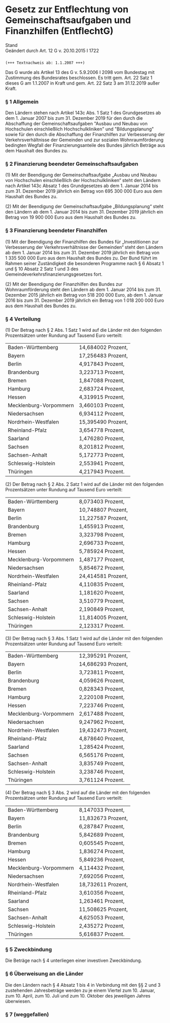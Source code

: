 Gesetz zur Entflechtung von Gemeinschaftsaufgaben und Finanzhilfen (EntflechtG)
===============================================================================

Stand  
Geändert durch Art. 12 G v. 20.10.2015 I 1722

### 

```
(+++ Textnachweis ab: 1.1.2007 +++)
```

Das G wurde als Artikel 13 des G v. 5.9.2006 I 2098 vom Bundestag mit Zustimmung des Bundesrates beschlossen. Es tritt gem. Art. 22 Satz 1 dieses G am 1.1.2007 in Kraft und gem. Art. 22 Satz 3 am 31.12.2019 außer Kraft.

### § 1 Allgemein

Den Ländern stehen nach Artikel 143c Abs. 1 Satz 1 des Grundgesetzes ab dem 1. Januar 2007 bis zum 31. Dezember 2019 für den durch die Abschaffung der Gemeinschaftsaufgaben "Ausbau und Neubau von Hochschulen einschließlich Hochschulkliniken" und "Bildungsplanung" sowie für den durch die Abschaffung der Finanzhilfen zur Verbesserung der Verkehrsverhältnisse der Gemeinden und zur sozialen Wohnraumförderung bedingten Wegfall der Finanzierungsanteile des Bundes jährlich Beträge aus dem Haushalt des Bundes zu.

### § 2 Finanzierung beendeter Gemeinschaftsaufgaben

(1) Mit der Beendigung der Gemeinschaftsaufgabe „Ausbau und Neubau von Hochschulen einschließlich der Hochschulkliniken“ steht den Ländern nach Artikel 143c Absatz 1 des Grundgesetzes ab dem 1. Januar 2014 bis zum 31. Dezember 2019 jährlich ein Betrag von 695 300 000 Euro aus dem Haushalt des Bundes zu.

(2) Mit der Beendigung der Gemeinschaftsaufgabe „Bildungsplanung“ steht den Ländern ab dem 1. Januar 2014 bis zum 31. Dezember 2019 jährlich ein Betrag von 19 900 000 Euro aus dem Haushalt des Bundes zu.

### § 3 Finanzierung beendeter Finanzhilfen

(1) Mit der Beendigung der Finanzhilfen des Bundes für „Investitionen zur Verbesserung der Verkehrsverhältnisse der Gemeinden“ steht den Ländern ab dem 1. Januar 2014 bis zum 31. Dezember 2019 jährlich ein Betrag von 1 335 500 000 Euro aus dem Haushalt des Bundes zu. Der Bund führt im Rahmen seiner Zuständigkeit die besonderen Programme nach § 6 Absatz 1 und § 10 Absatz 2 Satz 1 und 3 des Gemeindeverkehrsfinanzierungsgesetzes fort.

(2) Mit der Beendigung der Finanzhilfen des Bundes zur Wohnraumförderung steht den Ländern ab dem 1. Januar 2014 bis zum 31. Dezember 2015 jährlich ein Betrag von 518 200 000 Euro, ab dem 1. Januar 2016 bis zum 31. Dezember 2019 jährlich ein Betrag von 1 018 200 000 Euro aus dem Haushalt des Bundes zu.

### § 4 Verteilung

(1) Der Betrag nach § 2 Abs. 1 Satz 1 wird auf die Länder mit den folgenden Prozentsätzen unter Rundung auf Tausend Euro verteilt:

|                        |                    |
|------------------------|--------------------|
| Baden-Württemberg      | 14,684002 Prozent, |
| Bayern                 | 17,256483 Prozent, |
| Berlin                 | 4,917843 Prozent,  |
| Brandenburg            | 3,223713 Prozent,  |
| Bremen                 | 1,847088 Prozent,  |
| Hamburg                | 2,683724 Prozent,  |
| Hessen                 | 4,319915 Prozent,  |
| Mecklenburg-Vorpommern | 3,460103 Prozent,  |
| Niedersachsen          | 6,934112 Prozent,  |
| Nordrhein-Westfalen    | 15,395490 Prozent, |
| Rheinland-Pfalz        | 3,654778 Prozent,  |
| Saarland               | 1,476280 Prozent,  |
| Sachsen                | 8,201812 Prozent,  |
| Sachsen-Anhalt         | 5,172773 Prozent,  |
| Schleswig-Holstein     | 2,553941 Prozent,  |
| Thüringen              | 4,217943 Prozent.  |

(2) Der Betrag nach § 2 Abs. 2 Satz 1 wird auf die Länder mit den folgenden Prozentsätzen unter Rundung auf Tausend Euro verteilt:

|                        |                    |
|------------------------|--------------------|
| Baden-Württemberg      | 8,073403 Prozent,  |
| Bayern                 | 10,748807 Prozent, |
| Berlin                 | 11,227587 Prozent, |
| Brandenburg            | 1,455913 Prozent,  |
| Bremen                 | 3,323798 Prozent,  |
| Hamburg                | 2,696733 Prozent,  |
| Hessen                 | 5,785924 Prozent,  |
| Mecklenburg-Vorpommern | 1,487177 Prozent,  |
| Niedersachsen          | 5,854672 Prozent,  |
| Nordrhein-Westfalen    | 24,414581 Prozent, |
| Rheinland-Pfalz        | 4,110835 Prozent,  |
| Saarland               | 1,181620 Prozent,  |
| Sachsen                | 3,510779 Prozent,  |
| Sachsen-Anhalt         | 2,190849 Prozent,  |
| Schleswig-Holstein     | 11,814005 Prozent, |
| Thüringen              | 2,123317 Prozent.  |

(3) Der Betrag nach § 3 Abs. 1 Satz 1 wird auf die Länder mit den folgenden Prozentsätzen unter Rundung auf Tausend Euro verteilt:

|                        |                    |
|------------------------|--------------------|
| Baden-Württemberg      | 12,395291 Prozent, |
| Bayern                 | 14,686293 Prozent, |
| Berlin                 | 3,723811 Prozent,  |
| Brandenburg            | 4,059626 Prozent,  |
| Bremen                 | 0,828343 Prozent,  |
| Hamburg                | 2,220108 Prozent,  |
| Hessen                 | 7,223746 Prozent,  |
| Mecklenburg-Vorpommern | 2,617488 Prozent,  |
| Niedersachsen          | 9,247962 Prozent,  |
| Nordrhein-Westfalen    | 19,432473 Prozent, |
| Rheinland-Pfalz        | 4,878640 Prozent,  |
| Saarland               | 1,285424 Prozent,  |
| Sachsen                | 6,565176 Prozent,  |
| Sachsen-Anhalt         | 3,835749 Prozent,  |
| Schleswig-Holstein     | 3,238746 Prozent,  |
| Thüringen              | 3,761124 Prozent.  |

(4) Der Betrag nach § 3 Abs. 2 wird auf die Länder mit den folgenden Prozentsätzen unter Rundung auf Tausend Euro verteilt:

|                        |                    |
|------------------------|--------------------|
| Baden-Württemberg      | 8,147033 Prozent,  |
| Bayern                 | 11,832673 Prozent, |
| Berlin                 | 6,287847 Prozent,  |
| Brandenburg            | 5,842689 Prozent,  |
| Bremen                 | 0,605545 Prozent,  |
| Hamburg                | 1,836274 Prozent,  |
| Hessen                 | 5,849236 Prozent,  |
| Mecklenburg-Vorpommern | 4,114432 Prozent,  |
| Niedersachsen          | 7,692056 Prozent,  |
| Nordrhein-Westfalen    | 18,732611 Prozent, |
| Rheinland-Pfalz        | 3,610356 Prozent,  |
| Saarland               | 1,263461 Prozent,  |
| Sachsen                | 11,508625 Prozent, |
| Sachsen-Anhalt         | 4,625053 Prozent,  |
| Schleswig-Holstein     | 2,435272 Prozent,  |
| Thüringen              | 5,616837 Prozent.  |

### § 5 Zweckbindung

Die Beträge nach § 4 unterliegen einer investiven Zweckbindung.

### § 6 Überweisung an die Länder

Die den Ländern nach § 4 Absatz 1 bis 4 in Verbindung mit den §§ 2 und 3 zustehenden Jahresbeträge werden zu je einem Viertel zum 10. Januar, zum 10. April, zum 10. Juli und zum 10. Oktober des jeweiligen Jahres überwiesen.

### § 7 (weggefallen)


